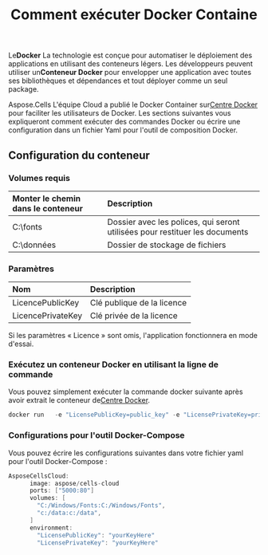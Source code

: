 ﻿---
title: Comment exécuter Docker Containe
second_title: Aspose.Cells Cloud Documen
type: docs
url: /fr/getting-started/how-to-run-docker-container/
aliases: [/how-to-run-docker-container/]
description: Comment exécuter le conteneur Cloud Docker Aspose.Cells. Aspose.Cells Cloud prend en charge Excel pour créer, convertir, fusionner, diviser, protéger, opération d'objet interne, etc.
weight: 100
---
 Le**Docker** La technologie est conçue pour automatiser le déploiement des applications en utilisant des conteneurs légers. Les développeurs peuvent utiliser un**Conteneur Docker** pour envelopper une application avec toutes ses bibliothèques et dépendances et tout déployer comme un seul package.

 Aspose.Cells L'équipe Cloud a publié le Docker Container sur[Centre Docker](https://hub.docker.com/r/aspose/cells-cloud) pour faciliter les utilisateurs de Docker. Les sections suivantes vous expliqueront comment exécuter des commandes Docker ou écrire une configuration dans un fichier Yaml pour l'outil de composition Docker.

## Configuration du conteneur

### Volumes requis

|Monter le chemin dans le conteneur|Description|
|:- |:- |
|C:\fonts|Dossier avec les polices, qui seront utilisées pour restituer les documents|
|C:\données|Dossier de stockage de fichiers|

### Paramètres

|Nom|Description|
|:- |:- |
|LicencePublicKey|Clé publique de la licence|
|LicencePrivateKey|Clé privée de la licence|


Si les paramètres « Licence » sont omis, l'application fonctionnera en mode d'essai.


### Exécutez un conteneur Docker en utilisant la ligne de commande

 Vous pouvez simplement exécuter la commande docker suivante après avoir extrait le conteneur de[Centre Docker](https://href.li/?https://hub.docker.com/r/aspose/cells-cloud).

```JAVA
docker run   -e "LicensePublicKey=public_key" -e "LicensePrivateKey=private_key" -v c:/data:c:/data  -v C:/Windows/Fonts:C:/Windows/Fonts -p 80:5000   aspose/cells-cloud
```

### Configurations pour l'outil Docker-Compose

Vous pouvez écrire les configurations suivantes dans votre fichier yaml pour l'outil Docker-Compose :

```JAVA
AsposeCellsCloud:
      image: aspose/cells-cloud
      ports: ["5000:80"]
      volumes: [
        "C:/Windows/Fonts:C:/Windows/Fonts",
        "c:/data:c:/data",
      ]
      environment:
        "LicensePublicKey": "yourKeyHere"
        "LicensePrivateKey": "yourKeyHere"
```
